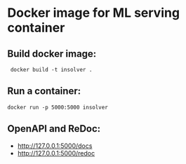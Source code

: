 # Docker image for ML serving container

## Build docker image:
```shell
 docker build -t insolver .
```

## Run a container:
```shell
docker run -p 5000:5000 insolver
```
## OpenAPI and ReDoc:
- http://127.0.0.1:5000/docs
- http://127.0.0.1:5000/redoc
